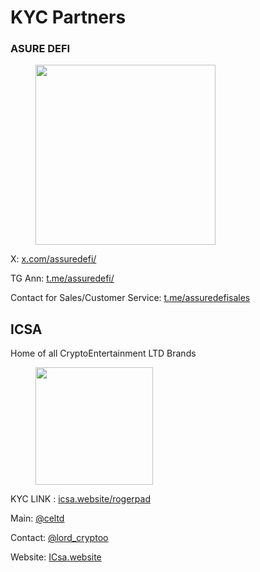 # KYC Partners



### ASURE DEFI

<figure><img src="broken-reference" alt="" width="288"><figcaption></figcaption></figure>

X: [x.com/assuredefi/ ](https://x.com/assuredefi/)

TG Ann: [t.me/assuredefi/](https://t.me/assuredefi/)

&#x20;Contact for Sales/Customer Service: [t.me/assuredefisales](https://t.me/assuredefiSALES)





## ICSA

Home of all CryptoEntertainment LTD Brands&#x20;

<figure><img src="broken-reference" alt="" width="188"><figcaption></figcaption></figure>

KYC LINK : [icsa.website/rogerpad](https://icsa.website/rogerpad)



Main: [@celtd ](https://t.me/CELTF)

Contact: [@lord\_cryptoo](https://t.me/lord\_cryptoo)

Website: [ICsa.website](https://icsa.website)
